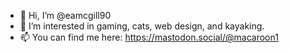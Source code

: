- 👋 Hi, I’m @eamcgill90
- 👀 I’m interested in gaming, cats, web design, and kayaking. 
- 📫 You can find me here: https://mastodon.social/@macaroon1 

<!---
eamcgill90/eamcgill90 is a ✨ special ✨ repository because its `README.md` (this file) appears on your GitHub profile.
You can click the Preview link to take a look at your changes.
--->

